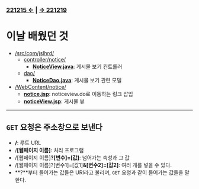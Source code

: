 ﻿### [221215 ←](/221205-230127_JSP/22-12/221215/) | [→ 221219](/221205-230127_JSP/22-12/221219/)

# 이날 배웠던 것

- [/src/com/jslhrd/](/221205-230127_JSP/22-12/221216/jslhrdServlet/src/com/jslhrd/)
    - [controller/notice/](/221205-230127_JSP/22-12/221216/jslhrdServlet/src/com/jslhrd/controller/notice/)
        - [**NoticeView.java**](/221205-230127_JSP/22-12/221216/jslhrdServlet/src/com/jslhrd/controller/notice/NoticeView.java): 게시물 보기 컨트롤러
    - [dao/](/221205-230127_JSP/22-12/221216/jslhrdServlet/src/com/jslhrd/dao/)
        - [**NoticeDao.java**](/221205-230127_JSP/22-12/221216/jslhrdServlet/src/com/jslhrd/dao/NoticeDao.java): 게시물 보기 관련 모델
- [/WebContent/notice/](/221205-230127_JSP/22-12/221216/jslhrdServlet/WebContent/notice)
    - [**notice.jsp**](/221205-230127_JSP/22-12/221216/jslhrdServlet/WebContent/notice/notice.jsp): noticeview.do로 이동하는 링크 삽입
    - [**noticeView.jsp**](/221205-230127_JSP/22-12/221216/jslhrdServlet/WebContent/notice/noticeView.jsp): 게시물 뷰

---

## `GET` 요청은 주소창으로 보낸다

- **/**: 루트 URL
- /**[웹페이지 이름]**: 처리 프로그램
- /[웹페이지 이름]**?[변수]=[값]**: 넘어가는 속성과 그 값
- /[웹페이지 이름]?[변수1]=[값1]**&[변수2]=[값2]**: 여러 개를 넣을 수 있다.
- **?**부터 들어가는 값들은 URI라고 불리며, `GET` 요청과 같이 들어가는 값들을 말한다.